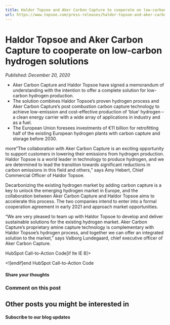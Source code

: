 ```yaml
---
title: Haldor Topsoe and Aker Carbon Capture to cooperate on low-carbon hydrogen solutions
url: https://www.topsoe.com/press-releases/haldor-topsoe-and-aker-carbon-capture#main-content
---
```


# Haldor Topsoe and Aker Carbon Capture to cooperate on low-carbon hydrogen solutions

*Published: December 20, 2020*

- Aker Carbon Capture and Haldor Topsoe have signed a memorandum of understanding with the intention to offer a complete solution for low-carbon hydrogen production.
- The solution combines Haldor Topsoe’s proven hydrogen process and Aker Carbon Capture’s post combustion carbon capture technology to achieve low-emission and cost-effective production of ‘blue’ hydrogen – a clean energy carrier with a wide array of applications in industry and as a fuel.
- The European Union foresees investments of €11 billion for retrofitting half of the existing European hydrogen plants with carbon capture and storage before 2030.

more”The collaboration with Aker Carbon Capture is an exciting opportunity to support customers in lowering their emissions from hydrogen production. Haldor Topsoe is a world leader in technology to produce hydrogen, and we are determined to lead the transition towards significant reductions in carbon emissions in this field and others,” says Amy Hebert, Chief Commercial Officer of Haldor Topsoe.

Decarbonizing the existing hydrogen market by adding carbon capture is a key to unlock the emerging hydrogen market in Europe, and the collaboration between Aker Carbon Capture and Haldor Topsoe aims to accelerate this process. The two companies intend to enter into a formal cooperation agreement in early 2021 and approach market opportunities.

“We are very pleased to team up with Haldor Topsoe to develop and deliver sustainable solutions for the existing hydrogen market. Aker Carbon Capture’s proprietary amine capture technology is complementary with Haldor Topsoe’s hydrogen process, and together we can offer an integrated solution to the market,” says Valborg Lundegaard, chief executive officer of Aker Carbon Capture.

HubSpot Call-to-Action Code[if lte IE 8]><div id="hs-cta-ie-element"></div><![endif][](https://cta-redirect.hubspot.com/cta/redirect/2115834/7d50b98e-00e8-44ce-91af-08dd394ff9a4)end HubSpot Call-to-Action Code

#### Share your thoughts

### Comment on this post

## Other posts you might be interested in

#### Subscribe to our blog updates
